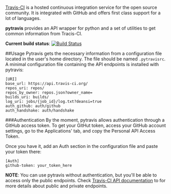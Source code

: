 [Travis-CI][o1] is a hosted continuous integration service for the open source community. It is integrated with GitHub and offers first class support 
for a lot of languages.

**pytravis** provides an API wrapper for python and a set of utilities to get common
information from Tracis-CI.

**Current build status**: [![Build Status](https://travis-ci.org/guillermo-carrasco/pytravis.png?branch=master)](https://travis-ci.org/guillermo-carrasco/pytravis)

##Usage
Pytravis gets the necessary information from a configuration file located in the
user's home directory. The file should be named ```.pytravisrc```. A minimal configuration
file containing the API endpoints is installed with pytravis:

```
[URI]
base_url: https://api.travis-ci.org/
repos_uri: repos/
repos_by_owner: repos.json?owner_name=
builds_uri: builds/
log_uri: jobs/{job_id}/log.txt?deansi=true
auth_github: auth/github
auth_handshake: auth/handshake
```

###Authentication
By the moment, pytravis allows authentication through a GitHub access token. To get
your GitHut token, access your GitHub account settings, go to the Applications' tab,
and copy the Personal API Access Token.

Once you have it, add an Auth section in the configuration file and paste your token
there:

```
[Auth]
github-token: your_token_here
```

**NOTE**: You can use pytravis without authentication, but you'll be able to access
only the public endpoints. Check [Travis-CI API documentation][o2] to for more details
about public and private endpoints.

[o1]: https://travis-ci.org
[o2]: https://api.travis-ci.org/docs
